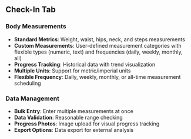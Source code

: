 ## Check-In Tab
### Body Measurements
- **Standard Metrics**: Weight, waist, hips, neck, and steps measurements
- **Custom Measurements**: User-defined measurement categories with flexible types (numeric, text) and frequencies (daily, weekly, monthly, all)
- **Progress Tracking**: Historical data with trend visualization
- **Multiple Units**: Support for metric/imperial units
- **Flexible Frequency**: Daily, weekly, monthly, or all-time measurement scheduling

### Data Management
- **Bulk Entry**: Enter multiple measurements at once
- **Data Validation**: Reasonable range checking
- **Progress Photos**: Image upload for visual progress tracking
- **Export Options**: Data export for external analysis
